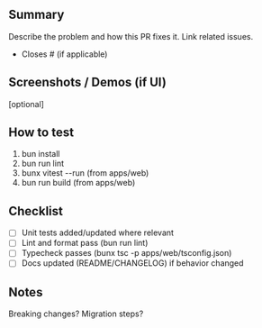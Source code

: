 ## Summary

Describe the problem and how this PR fixes it. Link related issues.

- Closes #<id> (if applicable)

## Screenshots / Demos (if UI)

[optional]

## How to test

1. bun install
2. bun run lint
3. bunx vitest --run (from apps/web)
4. bun run build (from apps/web)

## Checklist

- [ ] Unit tests added/updated where relevant
- [ ] Lint and format pass (bun run lint)
- [ ] Typecheck passes (bunx tsc -p apps/web/tsconfig.json)
- [ ] Docs updated (README/CHANGELOG) if behavior changed

## Notes

Breaking changes? Migration steps?
